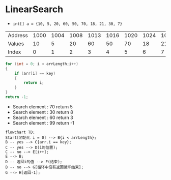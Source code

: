 # LinearSearch
* `int[] a = {10, 5, 20, 60, 50, 70, 18, 21, 30, 7}`

| | | | | | | | | | | |
|---|----|----|----|----|----|----|----|----|----|----|
|Address|1000|1004|1008|1013|1016|1020|1024|1028|1032|1036|
|Values|10|5|20|60|50|70|18|21|30|7|
|Index|0|1|2|3|4|5|6|7|8|9|

``` c#
for (int = 0; i < arrLength;i++)
{
    if (arr[i] == key)
    {
        return i;
    }
}
return -1;
```

* Search element : 70 return 5
* Search element : 30 return 8
* Search element : 60 return 3
* Search element : 99 return -1

``` mermaid
flowchart TD;
Start[初始化 i = 0] --> B{i < arrLength};
B -- yes --> C{arr.i == key};
C -- yes --> D(i的位置);
C -- no --> E[i++];
E --> B;
D -- 返回i的值 --> F(结束);
B -- no --> G[循环中没有返回循环结束];
G --> H[返回-1];
```
